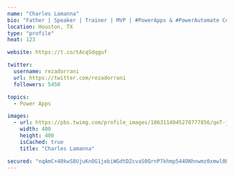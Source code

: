 ```yaml
---
name: "Charles Lamanna"
bio: "Father | Speaker | Trainer | MVP | #PowerApps & #PowerAutomate Community Super User | YouTuber Right-pointing triangle http://youtube.com/c/rezadorrani | Learn - Share - Clockwise rightwards and leftwards open circle arrows"
location: Houston, TX
type: "profile"
heat: 123

website: https://t.co/tAcqSdqguf

twitter:
  username: rezadorrani
  url: https://twitter.com/rezadorrani
  followers: 5450

topics:
  - Power Apps

images:
  - url: https://pbs.twimg.com/profile_images/1063114045270777856/qeT-jpWr_400x400.jpg
    width: 400
    height: 400
    isCached: true
    title: "Charles Lamanna"

secured: "nqAmC+40kwS8UjuKnOG1jebiWGdtDZcvaS0QrnP7khmp544ONhnwmz0xmwl0DmQXBjnrYMVN+dmYFjiUJr0zAP/27DGyiezBWsaY2q+gQwzJJOjsU58XJkO17HcsQ8CLOvHSk/t7LNEPC7N5rwaPaQI7kllAZ+1G4BDK2GdAcEpXm5xntZChTeQAjamIQTJ3blKVpildpEpSku0iV/Ex0tyePPi16HiafMg8mfrVCp4L/SkxDkCwbNaJjHmHGitZ9Al618HLVenRVGXIg3FmSRle7qQLhMccPLJyg7uMRb5Lo+wX+EHx8ciABztVhLfPUvPL0hBDj3rT7oUtNYwYJPqtWBz9Njf3olKG8jUTYKbpAXfrKwPn2Vo71Tr4rA5aJwrxagI3SB7me76g4JqWwpiYWzp4YJ3qw4+mOv/Wq5A=;VrviWAFmtrz+0YQjYdYWoQ=="
---
```


